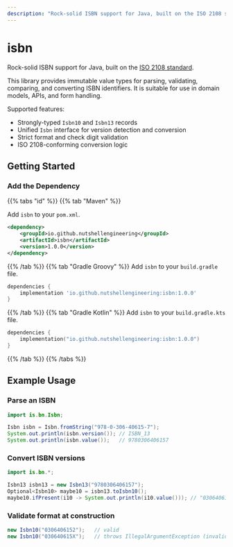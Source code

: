 ```yaml
---
description: "Rock-solid ISBN support for Java, built on the ISO 2108 standard"
---
```


# isbn

Rock-solid ISBN support for Java, built on the [ISO 2108 standard](https://www.iso.org/obp/ui/en/#iso:std:iso:2108:ed-4:v1:en).

This library provides immutable value types for parsing, validating,
comparing, and converting ISBN identifiers. It is suitable for use in
domain models, APIs, and form handling.

Supported features:

- Strongly-typed `Isbn10` and `Isbn13` records
- Unified `Isbn` interface for version detection and conversion
- Strict format and check digit validation
- ISO 2108-conforming conversion logic

## Getting Started

### Add the Dependency

{{% tabs "id" %}}
{{% tab "Maven" %}} 

Add `isbn` to your `pom.xml`.

``` xml
<dependency>
    <groupId>io.github.nutshellengineering</groupId>
    <artifactId>isbn</artifactId>
    <version>1.0.0</version>
</dependency>
```

{{% /tab %}}
{{% tab "Gradle Groovy" %}} 
Add `isbn` to your `build.gradle` file.

``` groovy
dependencies {
    implementation 'io.github.nutshellengineering:isbn:1.0.0'
}
```

{{% /tab %}} 
{{% tab "Gradle Kotlin" %}} 
Add `isbn` to your `build.gradle.kts` file.

``` kotlin
dependencies {
    implementation("io.github.nutshellengineering:isbn:1.0.0")
}
```

{{% /tab %}} 
{{% /tabs %}}

## Example Usage

### Parse an ISBN

``` java
import is.bn.Isbn;

Isbn isbn = Isbn.fromString("978-0-306-40615-7");
System.out.println(isbn.version()); // ISBN_13
System.out.println(isbn.value());   // 9780306406157
```

### Convert ISBN versions

``` java
import is.bn.*;

Isbn13 isbn13 = new Isbn13("9780306406157");
Optional<Isbn10> maybe10 = isbn13.toIsbn10();
maybe10.ifPresent(i10 -> System.out.println(i10.value())); // "0306406152"
```

### Validate format at construction

``` java
new Isbn10("0306406152");   // valid
new Isbn10("030640615X");   // throws IllegalArgumentException (invalid check digit)
```
